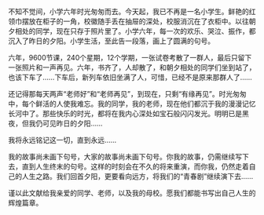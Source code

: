 不知不觉间，小学六年时光匆匆而去。今天起，我已不再是一名小学生。鲜艳的红领巾摆放在柜子的一角，校徽随手丢在抽屉的深处，校服消沉在了衣柜中。以往朝夕相处的同学，现在只存于照片里了。小学六年，每一次的欢乐、哭泣、振作，都沉入了昨日的夕阳。小学生活，至此告一段落，画上了圆满的句号。

六年，9600节课，240个星期，12个学期，一张试卷考散了一群人，最后只留下一张照片和一声再见。六年，书齐了，人却散了，和朝夕相处的同学们坐到站了，也该下车了……下车后，新列车依旧坐满了人，可惜，已经不是原来那群人了……

还记得那每天两声“老师好”和“老师再见”，到现在，只剩“有缘再见”。时光匆匆中，每个鲜活的人使我难忘。我的同学，我的老师，现在他们都沉于我的漫漫记忆长河中了。那些快乐的时光，都将在我内心深处如宝石般闪闪发光。明明已是黑夜，但我仍可见昨日的夕阳……

我将永远铭记这一切，直到永远……

我的故事尚未画下句号，大家的故事尚未画下句号。你我的故事，仍需继续写下去，直到人生终末的句号。这样的时刻会在不久的将来重演，而你我，仍然走着自己的人生之路。我们回首夕阳，更要看向远方，将我们的“青春剧”继续演下去……

谨以此文献给我亲爱的同学、老师，以及我的母校。愿我们都能书写出自己人生的辉煌篇章。 